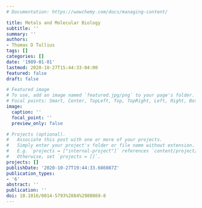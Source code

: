 ```yaml
---
# Documentation: https://wowchemy.com/docs/managing-content/

title: Metals and Molecular Biology
subtitle: ''
summary: ''
authors:
- Thomas D Tullius
tags: []
categories: []
date: '1989-01-01'
lastmod: 2020-10-27T15:44:33-04:00
featured: false
draft: false

# Featured image
# To use, add an image named `featured.jpg/png` to your page's folder.
# Focal points: Smart, Center, TopLeft, Top, TopRight, Left, Right, BottomLeft, Bottom, BottomRight.
image:
  caption: ''
  focal_point: ''
  preview_only: false

# Projects (optional).
#   Associate this post with one or more of your projects.
#   Simply enter your project's folder or file name without extension.
#   E.g. `projects = ["internal-project"]` references `content/project/deep-learning/index.md`.
#   Otherwise, set `projects = []`.
projects: []
publishDate: '2020-10-27T19:44:33.686087Z'
publication_types:
- '6'
abstract: ''
publication: ''
doi: 10.1016/0014-5793%2884%2980869-8
---
```

